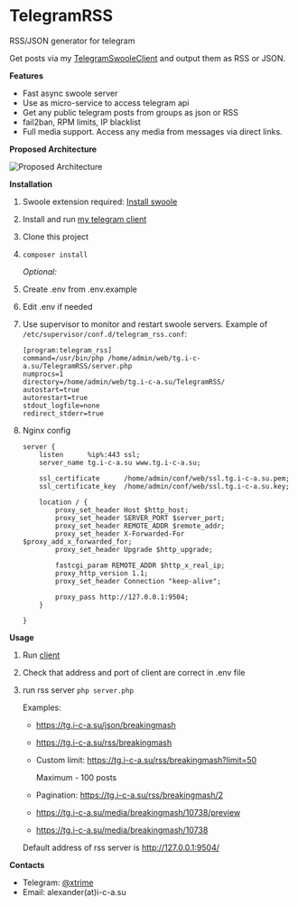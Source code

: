 # TelegramRSS
RSS/JSON generator for telegram

Get posts via my [TelegramSwooleClient](https://github.com/xtrime-ru/TelegramSwooleClient) and output them as RSS or JSON.

 **Features**
  * Fast async swoole server
  * Use as micro-service to access telegram api
  * Get any public telegram posts from groups as json or RSS
  * fail2ban, RPM limits, IP blacklist
  * Full media support. Access any media from messages via direct links.
  
 **Proposed Architecture**
 
 ![Proposed Architecture](https://habrastorage.org/webt/qz/ax/ct/qzaxctkgwehhhsqglgszy4rowwa.png)

 **Installation**
 
 1. Swoole extension required: [Install swoole](https://github.com/swoole/swoole-src#%EF%B8%8F-installation)
 1. Install and run [my telegram client](https://github.com/xtrime-ru/TelegramSwooleClient)
 1. Clone this project
 1. `composer install`
   
     _Optional:_
 1. Create .env from .env.example
 1. Edit .env if needed
 1. Use supervisor to monitor and restart swoole servers. Example of `/etc/supervisor/conf.d/telegram_rss.conf`: 
     ```
    [program:telegram_rss]
    command=/usr/bin/php /home/admin/web/tg.i-c-a.su/TelegramRSS/server.php
    numprocs=1
    directory=/home/admin/web/tg.i-c-a.su/TelegramRSS/
    autostart=true
    autorestart=true
    stdout_logfile=none
    redirect_stderr=true
     ```
 1. Nginx config     
    ```
    server {
        listen      %ip%:443 ssl;
        server_name tg.i-c-a.su www.tg.i-c-a.su;
    
        ssl_certificate      /home/admin/conf/web/ssl.tg.i-c-a.su.pem;
        ssl_certificate_key  /home/admin/conf/web/ssl.tg.i-c-a.su.key;
    
        location / {
            proxy_set_header Host $http_host;
            proxy_set_header SERVER_PORT $server_port;
            proxy_set_header REMOTE_ADDR $remote_addr;
            proxy_set_header X-Forwarded-For $proxy_add_x_forwarded_for;
            proxy_set_header Upgrade $http_upgrade;
    
            fastcgi_param REMOTE_ADDR $http_x_real_ip;
            proxy_http_version 1.1;
            proxy_set_header Connection "keep-alive";
    
            proxy_pass http://127.0.0.1:9504;
        }
    
    }

     ```
  
 **Usage**
 1. Run [client](https://github.com/xtrime-ru/TelegramSwooleClient) 
 1. Check that address and port of client are correct in .env file
 1. run rss server `php server.php`

    Examples:
    
    * https://tg.i-c-a.su/json/breakingmash
    * https://tg.i-c-a.su/rss/breakingmash
    * Custom limit: https://tg.i-c-a.su/rss/breakingmash?limit=50 
      
      Maximum - 100 posts
    * Pagination: https://tg.i-c-a.su/rss/breakingmash/2
    * https://tg.i-c-a.su/media/breakingmash/10738/preview
    * https://tg.i-c-a.su/media/breakingmash/10738
    
    Default address of rss server is http://127.0.0.1:9504/
    
 **Contacts**

 * Telegram: [@xtrime](tg://resolve?domain=xtrime)
 * Email: alexander(at)i-c-a.su
